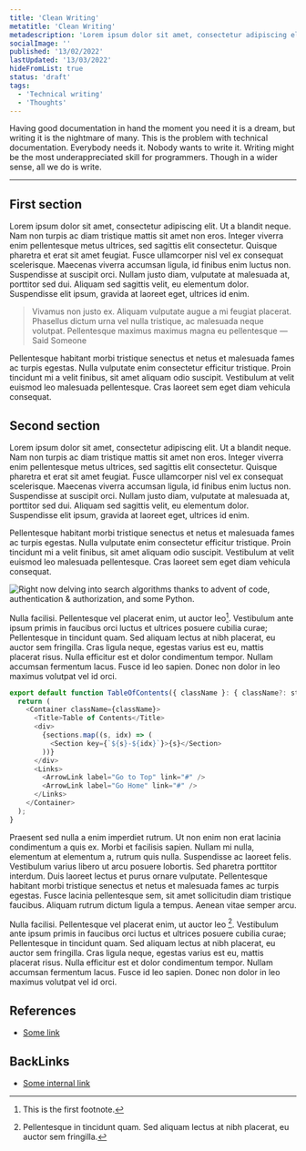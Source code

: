 ```yaml
---
title: 'Clean Writing'
metatitle: 'Clean Writing'
metadescription: 'Lorem ipsum dolor sit amet, consectetur adipiscing elit'
socialImage: ''
published: '13/02/2022'
lastUpdated: '13/03/2022'
hideFromList: true
status: 'draft'
tags:
  - 'Technical writing'
  - 'Thoughts'
---
```


Having good documentation in hand the moment you need it is a dream, but writing it is the nightmare of many. This is the problem with technical documentation. Everybody needs it. Nobody wants to write it. Writing might be the most underappreciated skill for programmers. Though in a wider sense, all we do is write.

---

## First section

Lorem ipsum dolor sit amet, consectetur adipiscing elit. Ut a blandit neque. Nam non turpis ac diam tristique mattis sit amet non eros. Integer viverra enim pellentesque metus ultrices, sed sagittis elit consectetur. Quisque pharetra et erat sit amet feugiat. Fusce ullamcorper nisl vel ex consequat scelerisque. Maecenas viverra accumsan ligula, id finibus enim luctus non. Suspendisse at suscipit orci. Nullam justo diam, vulputate at malesuada at, porttitor sed dui. Aliquam sed sagittis velit, eu elementum dolor. Suspendisse elit ipsum, gravida at laoreet eget, ultrices id enim.

> Vivamus non justo ex. Aliquam vulputate augue a mi feugiat placerat. Phasellus dictum urna vel nulla tristique, ac malesuada neque volutpat. Pellentesque maximus maximus magna eu pellentesque — Said Someone

Pellentesque habitant morbi tristique senectus et netus et malesuada fames ac turpis egestas. Nulla vulputate enim consectetur efficitur tristique. Proin tincidunt mi a velit finibus, sit amet aliquam odio suscipit. Vestibulum at velit euismod leo malesuada pellentesque. Cras laoreet sem eget diam vehicula consequat.

## Second section

Lorem ipsum dolor sit amet, consectetur adipiscing elit. Ut a blandit neque. Nam non turpis ac diam tristique mattis sit amet non eros. Integer viverra enim pellentesque metus ultrices, sed sagittis elit consectetur. Quisque pharetra et erat sit amet feugiat. Fusce ullamcorper nisl vel ex consequat scelerisque. Maecenas viverra accumsan ligula, id finibus enim luctus non. Suspendisse at suscipit orci. Nullam justo diam, vulputate at malesuada at, porttitor sed dui. Aliquam sed sagittis velit, eu elementum dolor. Suspendisse elit ipsum, gravida at laoreet eget, ultrices id enim.

Pellentesque habitant morbi tristique senectus et netus et malesuada fames ac turpis egestas. Nulla vulputate enim consectetur efficitur tristique. Proin tincidunt mi a velit finibus, sit amet aliquam odio suscipit. Vestibulum at velit euismod leo malesuada pellentesque. Cras laoreet sem eget diam vehicula consequat.

![Right now delving into search algorithms thanks to advent of code, authentication & authorization, and some Python.](//images.ctfassets.net/bjk1kgb633gz/2kNE1fHsCmejw5matoMxrv/eb1c9367867857c5416f72cc26ee6b86/test.png)

Nulla facilisi. Pellentesque vel placerat enim, ut auctor leo[^1]. Vestibulum ante ipsum primis in faucibus orci luctus et ultrices posuere cubilia curae; Pellentesque in tincidunt quam. Sed aliquam lectus at nibh placerat, eu auctor sem fringilla. Cras ligula neque, egestas varius est eu, mattis placerat risus. Nulla efficitur est et dolor condimentum tempor. Nullam accumsan fermentum lacus. Fusce id leo sapien. Donec non dolor in leo maximus volutpat vel id orci.

```javascript
export default function TableOfContents({ className }: { className?: string }) {
  return (
    <Container className={className}>
      <Title>Table of Contents</Title>
      <div>
        {sections.map((s, idx) => (
          <Section key={`${s}-${idx}`}>{s}</Section>
        ))}
      </div>
      <Links>
        <ArrowLink label="Go to Top" link="#" />
        <ArrowLink label="Go Home" link="#" />
      </Links>
    </Container>
  );
}
```

Praesent sed nulla a enim imperdiet rutrum. Ut non enim non erat lacinia condimentum a quis ex. Morbi et facilisis sapien. Nullam mi nulla, elementum at elementum a, rutrum quis nulla. Suspendisse ac laoreet felis. Vestibulum varius libero ut arcu posuere lobortis. Sed pharetra porttitor interdum. Duis laoreet lectus et purus ornare vulputate. Pellentesque habitant morbi tristique senectus et netus et malesuada fames ac turpis egestas. Fusce lacinia pellentesque sem, sit amet sollicitudin diam tristique faucibus. Aliquam rutrum dictum ligula a tempus. Aenean vitae semper arcu.

Nulla facilisi. Pellentesque vel placerat enim, ut auctor leo [^2]. Vestibulum ante ipsum primis in faucibus orci luctus et ultrices posuere cubilia curae; Pellentesque in tincidunt quam. Sed aliquam lectus at nibh placerat, eu auctor sem fringilla. Cras ligula neque, egestas varius est eu, mattis placerat risus. Nulla efficitur est et dolor condimentum tempor. Nullam accumsan fermentum lacus. Fusce id leo sapien. Donec non dolor in leo maximus volutpat vel id orci.

[^1]: This is the first footnote.
[^2]: Pellentesque in tincidunt quam. Sed aliquam lectus at nibh placerat, eu auctor sem fringilla.

## References

- [Some link](http://somelink.com)

## BackLinks

- [Some internal link](/react-testing-library)
